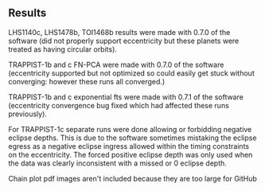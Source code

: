 ## Results

LHS1140c, LHS1478b, TOI1468b results were made with 0.7.0 of the software (did not properly support eccentricity but these planets were treated as having circular orbits).

TRAPPIST-1b and c FN-PCA were made with 0.7.0 of the software (eccentricity supported but not optimized so could easily get stuck without converging: however these runs all converged.)

TRAPPIST-1b and c exponential fts were made with 0.7.1 of the software (eccentricity convergence bug fixed which had affected these runs previously).

For TRAPPIST-1c separate runs were done allowing or forbidding negative eclipse depths. This is due to the software sometimes mistaking the eclipse egress as a negative eclipse ingress allowed within the timing constraints on the eccentricity. The forced positive eclipse depth was only used when the data was clearly inconsistent with a missed or 0 eclipse depth.

Chain plot pdf images aren't included because they are too large for GitHub